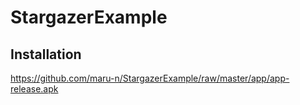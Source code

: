 # StargazerExample

## Installation

https://github.com/maru-n/StargazerExample/raw/master/app/app-release.apk

